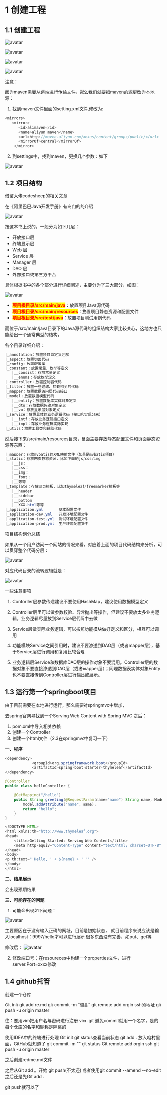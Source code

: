 # 1 创建工程

## 1.1 创建工程

![avatar](./../assets/1-1.jpg)

![avatar](./../assets/1-2.jpg)

![avatar](./../assets/1-3.jpg)

![avatar](./../assets/1-4.jpg)

注意：

因为maven需要从远端进行传输文件，那么我们就要把maven的源更改为本地源：

1. 找到maven文件里面的setting.xml文件,修改为:

```java
<mirrors>
   <mirror>
      <id>alimaven</id>
      <name>aliyun maven</name>
      <url>http://maven.aliyun.com/nexus/content/groups/public/</url>
      <mirrorOf>central</mirrorOf>        
    </mirror>
```

2. 到settings中，找到maven，更换几个参数：如下

![avatar](./../assets/1-5.jpg)

## 1.2 项目结构

借鉴大佬codesheep的相关文章

在《阿里巴巴Java开发手册》有专门的的介绍

![avatar](./../assets/1-6.jpg)

按这本书上说的，一般分为如下几层：

* 开放接口层
* 终端显示层
* Web 层
* Service 层
* Manager 层
* DAO 层
* 外部接口或第三方平台

具体根据书中的各个部分进行详细阐述，主要分为了三大部分，如图：

![avatar](./../assets/1-7.jpg)

* <font color=red style="background:yellow"><b>项目根目录/src/main/java</b></font>：放置项目Java源代码
* <font color=red style="background:yellow"><b>项目根目录/src/main/resources</b></font>：放置项目静态资源和配置文件
* <font color=red style="background:yellow"><b>项目根目录/src/test/java</b></font>：放置项目测试用例代码

而位于/src/main/java目录下的Java源代码的组织结构大家比较关心，这地方也只能给出一个通常典型的结构，

各个目录详细介绍：

```java
|_annotation：放置项目自定义注解
|_aspect：放置切面代码
|_config：放置配置类
|_constant：放置常量、枚举等定义
   |__consist：存放常量定义
   |__enums：存放枚举定义
|_controller：放置控制器代码
|_filter：放置一些过滤、拦截相关的代码
|_mapper：放置数据访问层代码接口
|_model：放置数据模型代码
   |__entity：放置数据库实体对象定义
   |__dto：存放数据传输对象定义
   |__vo：存放显示层对象定义
|_service：放置具体的业务逻辑代码（接口和实现分离）
   |__intf：存放业务逻辑接口定义
   |__impl：存放业务逻辑实际实现
|_utils：放置工具类和辅助代码
```

然后接下来/src/main/resources目录，里面主要存放静态配置文件和页面静态资源等东西：

```java
|_mapper：存放mybatis的XML映射文件（如果是mybatis项目）
|_static：存放网页静态资源，比如下面的js/css/img
   |__js：
   |__css：
   |__img：
   |__font：
   |__等等
|_template：存放网页模板，比如thymeleaf/freemarker模板等
   |__header
   |__sidebar
   |__bottom
   |__XXX.html等等
|_application.yml       基本配置文件
|_application-dev.yml   开发环境配置文件
|_application-test.yml  测试环境配置文件
|_application-prod.yml  生产环境配置文件
```

项目结构划分总结

如果从一个用户访问一个网站的情况来看，对应着上面的项目代码结构来分析，可以贯穿整个代码分层：

![avatar](./../assets/1-8.jpg)

对应代码目录的流转逻辑就是：

![avatar](./../assets/1-9.jpg)

一些注意事项

1. Contorller层参数传递建议不要使用HashMap，建议使用数据模型定义

2. Controller层里可以做参数校验、异常抛出等操作，但建议不要放太多业务逻辑，业务逻辑尽量放到Service层代码中去做

3. Service层做实际业务逻辑，可以按照功能模块做好定义和区分，相互可以调用

4. 功能模块Service之间引用时，建议不要渗透到DAO层（或者mapper层），基于Service层进行调用和复用比较合理

5. 业务逻辑层Service和数据库DAO层的操作对象不要混用。Controller层的数据对象不要直接渗透到DAO层（或者mapper层）；同理数据表实体对象Entity也不要直接传到Controller层进行输出或展示。

## 1.3 运行第一个springboot项目

由于目前需要在本地进行运行，那么需要对springmvc中增加，

去spring官网寻找到一个Serving Web Content with Spring MVC
之后：
1. pom.xml中导入相关依赖
2. 创建一个Controller
3. 创建一个html文件（2.3在springmvc中复习一下）


<b>一、程序</b>

```java
<dependency>
            <groupId>org.springframework.boot</groupId>
            <artifactId>spring-boot-starter-thymeleaf</artifactId>
</dependency>

@Controller
public class helloContoller {

    @GetMapping("/hello")
    public String greeting(@RequestParam(name="name") String name, Model model) {
        model.addAttribute("name", name);
        return "hello";
    }
}

<!DOCTYPE HTML>
<html xmlns:th="http://www.thymeleaf.org">
<head>
    <title>Getting Started: Serving Web Content</title>
    <meta http-equiv="Content-Type" content="text/html; charset=UTF-8" />
</head>
<body>
<p th:text="'Hello, ' + ${name} + '!'" />
</body>
</html>
```

<b>二、结果展示</b>

会出现预期结果

<b>三、可能存在的问题</b>

1. 可能会出现如下问题：

![avatar](./../assets/1-10.jpg)

主要原因在于没有输入正确的网址，目前是初始状态，
就目前程序来说应该是输入localhost：9997/hello才可以进行展示
很多东西没有完善，如put、get等

修改后：
![avatar](./../assets/1-11.jpg)

2. 修改端口号：在resoureces中构建一个properties文件，进行server.Port=xxxx修改


## 1.4 github托管

创建一个仓库

Git init
git add re.md
git commit -m "留言"
git remote add orgin ssh的地址
git push -u origin master


住：要用vim把用户名与密码进行注册
vim .git
避免commit就用一个名字，是的每个仓库的名字和昵称是隔离的


使用IDEA中的终端进行处理
Git init
git status查看当前状态
git add . 放入咱村里面，GitHub就知道了
git commit -m ""
git status
Git remote add orgin ssh
git push -u origin master

之后创建redme.md文件

之后从Git add 。开始
git push(不太还)
或者使用git commit --amend --no-edit
之后还是先Git add .

git push就可以了











